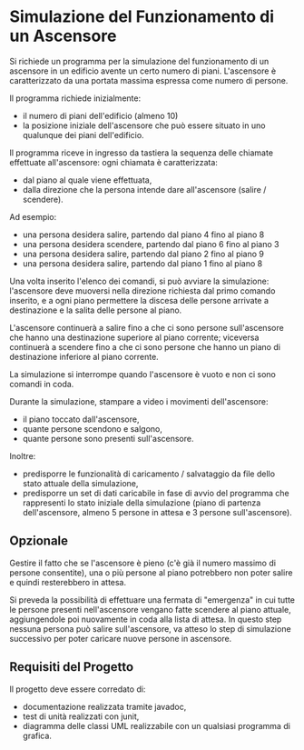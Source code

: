 # Simulazione del Funzionamento di un Ascensore

Si richiede un programma per la simulazione del funzionamento di un ascensore in un edificio avente un certo numero di piani. L'ascensore è caratterizzato da una portata massima espressa come numero di persone.

Il programma richiede inizialmente:
- il numero di piani dell'edificio (almeno 10)
- la posizione iniziale dell'ascensore che può essere situato in uno qualunque dei piani dell'edificio.

Il programma riceve in ingresso da tastiera la sequenza delle chiamate effettuate all'ascensore: ogni chiamata è caratterizzata:
- dal piano al quale viene effettuata,
- dalla direzione che la persona intende dare all'ascensore (salire / scendere).

Ad esempio:
- una persona desidera salire, partendo dal piano 4 fino al piano 8
- una persona desidera scendere, partendo dal piano 6 fino al piano 3
- una persona desidera salire, partendo dal piano 2 fino al piano 9
- una persona desidera salire, partendo dal piano 1 fino al piano 8

Una volta inserito l'elenco dei comandi, si può avviare la simulazione: l'ascensore deve muoversi nella direzione richiesta dal primo comando inserito, e a ogni piano permettere la discesa delle persone arrivate a destinazione e la salita delle persone al piano.

L'ascensore continuerà a salire fino a che ci sono persone sull'ascensore che hanno una destinazione superiore al piano corrente; viceversa continuerà a scendere fino a che ci sono persone che hanno un piano di destinazione inferiore al piano corrente.

La simulazione si interrompe quando l'ascensore è vuoto e non ci sono comandi in coda.

Durante la simulazione, stampare a video i movimenti dell'ascensore:
- il piano toccato dall'ascensore,
- quante persone scendono e salgono,
- quante persone sono presenti sull'ascensore.

Inoltre:
- predisporre le funzionalità di caricamento / salvataggio da file dello stato attuale della simulazione,
- predisporre un set di dati caricabile in fase di avvio del programma che rappresenti lo stato iniziale della simulazione (piano di partenza dell'ascensore, almeno 5 persone in attesa e 3 persone sull'ascensore).

## Opzionale

Gestire il fatto che se l'ascensore è pieno (c'è già il numero massimo di persone consentite), una o più persone al piano potrebbero non poter salire e quindi resterebbero in attesa.

Si preveda la possibilità di effettuare una fermata di "emergenza" in cui tutte le persone presenti nell'ascensore vengano fatte scendere al piano attuale, aggiungendole poi nuovamente in coda alla lista di attesa. In questo step nessuna persona può salire sull'ascensore, va atteso lo step di simulazione successivo per poter caricare nuove persone in ascensore.

## Requisiti del Progetto

Il progetto deve essere corredato di:
- documentazione realizzata tramite javadoc,
- test di unità realizzati con junit,
- diagramma delle classi UML realizzabile con un qualsiasi programma di grafica.
